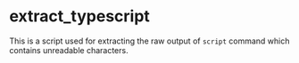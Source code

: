 extract_typescript
==================

This is a script used for extracting the raw output of `script` command which contains unreadable characters.
